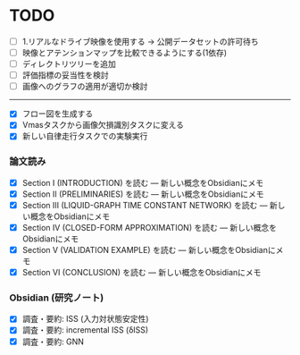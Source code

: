 # TODO

* [ ] 1.リアルなドライブ映像を使用する -> 公開データセットの許可待ち
* [ ] 映像とアテンションマップを比較できるようにする(1依存)
* [ ] ディレクトリツリーを追加
* [ ] 評価指標の妥当性を検討
* [ ] 画像へのグラフの適用が適切か検討
---
* [x] フロー図を生成する
* [x] Vmasタスクから画像欠損識別タスクに変える
* [x] 新しい自律走行タスクでの実験実行

### 論文読み
* [x] Section I (INTRODUCTION) を読む — 新しい概念をObsidianにメモ
* [x] Section II (PRELIMINARIES) を読む — 新しい概念をObsidianにメモ
* [x] Section III (LIQUID-GRAPH TIME CONSTANT NETWORK) を読む — 新しい概念をObsidianにメモ
* [x] Section IV (CLOSED-FORM APPROXIMATION) を読む — 新しい概念をObsidianにメモ
* [x] Section V (VALIDATION EXAMPLE) を読む — 新しい概念をObsidianにメモ
* [x] Section VI (CONCLUSION) を読む — 新しい概念をObsidianにメモ

### Obsidian (研究ノート)
* [x] 調査・要約: ISS (入力対状態安定性)
* [x] 調査・要約: incremental ISS (δISS)
* [x] 調査・要約: GNN
